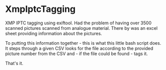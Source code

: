 XmpIptcTagging
==============

XMP IPTC tagging using exiftool. Had the problem of having over 3500 scanned pictures scanned from analogue material. There by was an excel sheet providing information about the pictures.

To putting this information together - this is what this little bash script does. It steps through a given CSV looks for the file according to the provided picture number from the CSV and - if the file could be found - tags it.

That's it.
